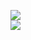 [![](https://img.shields.io/badge/Made%20With-Github%20Spray-lightgrey.svg?style=for-the-badge&logo=github)](https://github.com/Annihil/github-spray#11754)  
[![](https://i.imgur.com/2DrTn0Z.gif)](https://github.com/Annihil/github-spray)